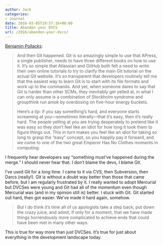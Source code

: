 ```yaml
---
author: Jack
categories:
- Journal
date: 2016-03-05T19:57:16+00:00
title: Abandon your DVCS
url: /2016/abandon-your-dvcs/
---
```


[Benjamin Pollacks][1]:

> And then Git happened. Git is so amazingly simple to use that APress, a single publisher, needs to have three different books on how to use it. It’s so simple that Atlassian and GitHub both felt a need to write their own online tutorials to try to clarify the main Git tutorial on the actual Git website. It’s so transparent that developers routinely tell me that the easiest way to learn Git is to start with its file formats and work up to the commands. And yet, when someone dares to say that Git is harder than other SCMs, they inevitably get yelled at, in what I can only assume is a combination of Stockholm syndrome and groupthink run amok by overdosing on five-hour energy buckets.
> 
> Here’s a tip: if you say something’s hard, and everyone starts screaming at you—sometimes literally—that it’s easy, then it’s really hard. The people yelling at you are trying desperately to pretend like it was easy so they don’t feel like an idiot for how long it took them to figure things out. This in turn makes you feel like an idiot for taking so long to grasp the “easy” concept, so you happily pay it forward, and we come to one of the two great Emperor Has No Clothes moments in computing.

I frequently hear developers say “something must’ve happened during the merge.” I should never hear that. I don’t blame the devs, I blame Git.

I’ve used Git for a long time. I came to it via CVS, then Subversion, then Darcs (really!). Git is without a doubt way better than those that came before, but I am regularly frustrated by it. I really wanted to adopt Mercurial but DVCSes were young and Git had all of the momentum even though Mercurial was (and in my opinion still is) better. I stuck with Git. Git started out hard, then got easier. We’ve made it hard again, somehow.

> But I do think it’s time all of us apologists take a step back, put down the crazy juice, and admit, if only for a moment, that we have made things horrendously more complicated to achieve ends that could have been met in many other ways.

This is true for way more than just DVCSes. It’s true for just about everything in the development landscape today.

 [1]: https://bitquabit.com/post/unorthodocs-abandon-your-dvcs-and-return-to-sanity/